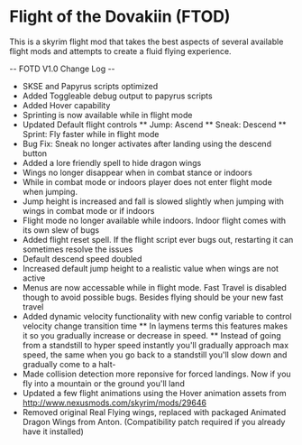 # Flight of the Dovakiin (FTOD)
This is a skyrim flight mod that takes the best aspects of several available flight mods and attempts to create a fluid flying experience.

-- FOTD V1.0 Change Log --
* SKSE and Papyrus scripts optimized
* Added Toggleable debug output to papyrus scripts
* Added Hover capability
* Sprinting is now available while in flight mode
* Updated Default flight controls
** Jump: Ascend
** Sneak: Descend
** Sprint: Fly faster while in flight mode
* Bug Fix: Sneak no longer activates after landing using the descend button
* Added a lore friendly spell to hide dragon wings
* Wings no longer disappear when in combat stance or indoors
* While in combat mode or indoors player does not enter flight mode when jumping.
* Jump height is increased and fall is slowed slightly when jumping with wings in combat mode or if indoors
* Flight mode no longer available while indoors. Indoor flight comes with its own slew of bugs
* Added flight reset spell. If the flight script ever bugs out, restarting it can sometimes resolve the issues
* Default descend speed doubled
* Increased default jump height to a realistic value when wings are not active
* Menus are now accessable while in flight mode. Fast Travel is disabled though to avoid possible bugs. Besides flying should be your new fast travel
* Added dynamic velocity functionality with new config variable to control velocity change transition time
** In laymens terms this features makes it so you gradually increase or decrease in speed. 
** Instead of going from a standstill to hyper speed instantly you'll gradually approach max speed, the same when you go back to a standstill you'll slow down and gradually come to a halt-
* Made collision detection more reponsive for forced landings. Now if you fly into a mountain or the ground you'll land
* Updated a few flight animations using the Hover animation assets from http://www.nexusmods.com/skyrim/mods/29646
* Removed original Real Flying wings, replaced with packaged Animated Dragon Wings from Anton. (Compatibility patch required if you already have it installed)